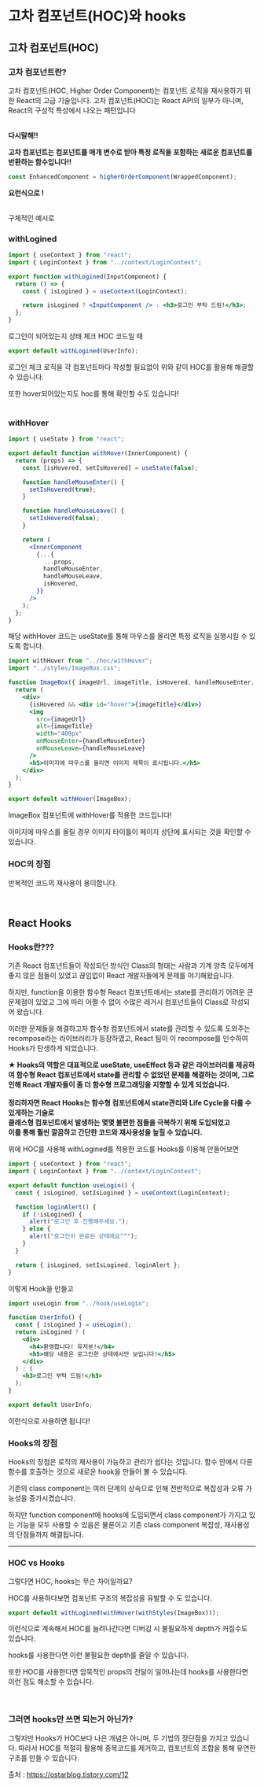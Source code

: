 
# **고차 컴포넌트(HOC)와 hooks**

## 고차 컴포넌트(HOC)

### **고차 컴포넌트란?**

고차 컴포넌트(HOC, Higher Order Component)는 컴포넌트 로직을 재사용하기 위한 React의 고급 기술입니다. 고차 컴포넌트(HOC)는 React API의 일부가 아니며, React의 구성적 특성에서 나오는 패턴입니다 <br/><br/>

**다시말해!!**

**고차 컴포넌트는 컴포넌트를 매개 변수로 받아 특정 로직을 포함하는 새로운 컴포넌트를 반환하는 함수입니다!!**

```jsx
const EnhancedComponent = higherOrderComponent(WrappedComponent);
```

**요런식으로 !** <br/><br/>

구체적인 예시로

### **withLogined**

```jsx
import { useContext } from "react";
import { LoginContext } from "../context/LoginContext";

export function withLogined(InputComponent) {
  return () => {
    const { isLogined } = useContext(LoginContext);

    return isLogined ? <InputComponent /> : <h3>로그인 부탁 드림!</h3>;
  };
}
```

로그인이 되어있는지 상태 체크 HOC 코드일 때

```jsx
export default withLogined(UserInfo);
```

로그인 체크 로직을 각 컴포넌트마다 작성할 필요없이 위와 같이 HOC를 활용해 해결할 수 있습니다.

또한 hover되어있는지도 hoc를 통해 확인할 수도 있습니다! <br/><br/>

### **withHover**

```jsx
import { useState } from "react";

export default function withHover(InnerComponent) {
  return (props) => {
    const [isHovered, setIsHovered] = useState(false);

    function handleMouseEnter() {
      setIsHovered(true);
    }

    function handleMouseLeave() {
      setIsHovered(false);
    }

    return (
      <InnerComponent
        {...{
          ...props,
          handleMouseEnter,
          handleMouseLeave,
          isHovered,
        }}
      />
    );
  };
}
```

해당 withHover 코드는 useState를 통해 마우스를 올리면 특정 로직을 실행시킬 수 있도록 합니다.

```jsx
import withHover from "../hoc/withHover";
import "../styles/ImageBox.css";

function ImageBox({ imageUrl, imageTitle, isHovered, handleMouseEnter, handleMouseLeave }) {
  return (
    <div>
      {isHovered && <div id="hover">{imageTitle}</div>}
      <img
        src={imageUrl}
        alt={imageTitle}
        width="400px"
        onMouseEnter={handleMouseEnter}
        onMouseLeave={handleMouseLeave}
      />
      <h5>이미지에 마우스를 올리면 이미지 제목이 표시됩니다.</h5>
    </div>
  );
}

export default withHover(ImageBox);
```

ImageBox 컴포넌트에 withHover를 적용한 코드입니다!

이미지에 마우스를 올릴 경우 이미지 타이틀이 페이지 상단에 표시되는 것을 확인할 수 있습니다.<br/>

### **HOC의 장점**

반복적인 코드의 재사용이 용이합니다.

<br/>

## **React Hooks**

### **Hooks란???**

기존 React 컴포넌트들이 작성되던 방식인 Class의 형태는 사람과 기계 양측 모두에게 좋지 않은 점들이 있었고 끊임없이 React 개발자들에게 문제를 야기해왔습니다.

하지만, function을 이용한 함수형 React 컴포넌트에서는 state를 관리하기 어려운 큰 문제점이 있었고 그에 따라 어쩔 수 없이 수많은 레거시 컴포넌트들이 Class로 작성되어 왔습니다.

이러한 문제들을 해결하고자 함수형 컴포넌트에서 state를 관리할 수 있도록 도와주는 recompose라는 라이브러리가 등장하였고, React 팀이 이 recompose를 인수하여 Hooks가 탄생하게 되었습니다.

**★ Hooks의 역할은 대표적으로 useState, useEffect 등과 같은 라이브러리를 제공하여 함수형 React 컴포넌트에서 state를 관리할 수 없었던 문제를 해결하는 것이며, 그로 인해 React 개발자들이 좀 더 함수형 프로그래밍을 지향할 수 있게 되었습니다. <br/><br/>
정리하자면 React Hooks는 함수형 컴포넌트에서 state관리와 Life Cycle을 다룰 수 있게하는 기술로 <br/>
클래스형 컴포넌트에서 발생하는 몇몇 불편한 점들을 극복하기 위해 도입되었고 <br/>
이를 통해 훨씬 깔끔하고 간단한 코드와 재사용성을 높힐 수 있습니다.**

위에 HOC를 사용해 withLogined를 적용한 코드를
Hooks를 이용해 만들어보면

```jsx
import { useContext } from "react";
import { LoginContext } from "../context/LoginContext";

export default function useLogin() {
  const { isLogined, setIsLogined } = useContext(LoginContext);

  function loginAlert() {
    if (!isLogined) {
      alert("로그인 후 진행해주세요.");
    } else {
      alert("로그인이 완료된 상태에요^^");
    }
  }

  return { isLogined, setIsLogined, loginAlert };
}
```

이렇게 Hook을 만들고

```jsx
import useLogin from "../hook/useLogin";

function UserInfo() {
  const { isLogined } = useLogin();
  return isLogined ? (
    <div>
      <h4>환영합니다! 유저분!</h4>
      <h5>해당 내용은 로그인한 상태에서만 보입니다!</h5>
    </div>
  ) : (
    <h3>로그인 부탁 드림!</h3>
  );
}

export default UserInfo;
```

이런식으로 사용하면 됩니다!
<br/>

### **Hooks의 장점**

Hooks의 장점은 로직의 재사용이 가능하고 관리가 쉽다는 것입니다.
함수 안에서 다른 함수를 호출하는 것으로 새로운 hook을 만들어 볼 수 있습니다.

기존의 class component는 여러 단계의 상속으로 인해 전반적으로 복잡성과 오류 가능성을 증가시켰습니다.

하지만 function component에 hooks에 도입되면서 class component가 가지고 있는 기능을 모두 사용할 수 있음은 물론이고 기존 class component 복잡성, 재사용성의 단점들까지 해결됩니다.

---

### **HOC vs Hooks**

그렇다면 HOC, hooks는 무슨 차이일까요?

HOC를 사용하다보면 컴포넌트 구조의 복잡성을 유발할 수 도 있습니다.

```jsx
export default withLogined(withHover(withStyles(ImageBox)));
```

이런식으로 계속해서 HOC를 늘려나간다면 디버깅 시 불필요하게 depth가 커질수도 있습니다.

hooks를 사용한다면 이런 불필요한 depth를 줄일 수 있습니다.

또한 HOC를 사용한다면 암묵적인 props의 전달이 일어나는데 hooks를 사용한다면 이런 점도 해소할 수 있습니다.

<br/>

### **그러면 hooks만 쓰면 되는거 아닌가?**

그렇지만 Hooks가 HOC보다 나은 개념은 아니며, 두 기법의 장단점을 가지고 있습니다. 따라서 HOC를 적절히 활용해 중복코드를 제거하고, 컴포넌트의 조합을 통해 유연한 구조를 만들 수 있습니다.

출처 : https://ostarblog.tistory.com/12
